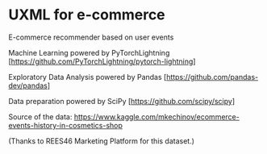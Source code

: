 # UXML for e-commerce
E-commerce recommender based on user events

Machine Learning powered by PyTorchLightning [https://github.com/PyTorchLightning/pytorch-lightning]

Exploratory Data Analysis powered by Pandas [https://github.com/pandas-dev/pandas]

Data preparation powered by SciPy [https://github.com/scipy/scipy]

Source of the data: https://www.kaggle.com/mkechinov/ecommerce-events-history-in-cosmetics-shop

(Thanks to REES46 Marketing Platform for this dataset.)
